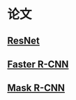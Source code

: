 # 论文

## [ResNet](./papers/resnet)

## [Faster R-CNN](./papers//faster_rcnn)

## [Mask R-CNN](./papers//mask_rcnn)


